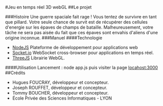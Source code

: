 #Jeu en temps réel 3D webGL
##Le projet

###Histoire
Une guerre spaciale fait rage ! Vous tentez de survivre en tant que pillard. Votre seule chance de survit est de récupérer des cellules d'energie sur les épaves de champs de bataille. Malheureusement, votre tâche ne sera pas aisée du fait que ces épaves sont envahis d'aliens d'une origine inconnue.
###Manuel
####Technologie
- [NodeJS](http://nodejs.org) Plateforme de développement pour applications web
- [Socket.io](http://socket.io) WebSocket cross-browser pour applications en temps réel.
- [ThreeJS](http://threejs.org) Librairie WebGL.

####Utilisation
Lancement : node app.js puis visiter la page [locahost:3000](http://localhost:3000)
##Crédits
- Hugues FOUCRAY, développeur et concepteur.
- Joseph ROUFFET, développeur et concepteur.
- Tommy BOUCHER, développeur et concepteur.
- École Privée des Sciences Informatiques - LYON

